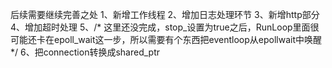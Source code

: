 后续需要继续完善之处
1、新增工作线程
2、增加日志处理环节
3、新增http部分
4、增加超时处理
5、/* 这里还没完成，stop_设置为true之后，RunLoop里面很可能还卡在epoll_wait这一步，所以需要有个东西把eventloop从epollwait中唤醒 */
6、把connection转换成shared_ptr